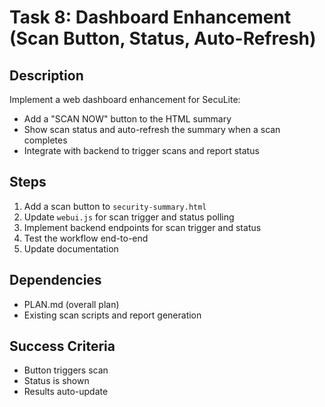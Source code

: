 # Task 8: Dashboard Enhancement (Scan Button, Status, Auto-Refresh)

## Description
Implement a web dashboard enhancement for SecuLite:
- Add a "SCAN NOW" button to the HTML summary
- Show scan status and auto-refresh the summary when a scan completes
- Integrate with backend to trigger scans and report status

## Steps
1. Add a scan button to `security-summary.html`
2. Update `webui.js` for scan trigger and status polling
3. Implement backend endpoints for scan trigger and status
4. Test the workflow end-to-end
5. Update documentation

## Dependencies
- PLAN.md (overall plan)
- Existing scan scripts and report generation

## Success Criteria
- Button triggers scan
- Status is shown
- Results auto-update 